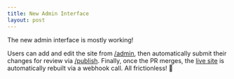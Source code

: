 ```yaml
---
title: New Admin Interface
layout: post
---
```


The new admin interface is mostly working!

Users can add and edit the site from [/admin](/admin), then automatically submit their changes for review via [/publish](/publish). Finally, once the PR merges, the [live site](https://live.w7dg.net) is automatically rebuilt via a webhook call. All frictionless! 🤞
